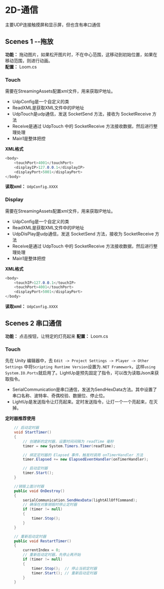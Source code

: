 # 2D-通信
主要UDP连接触摸屏和显示屏，但也含有串口通信

## Scenes 1 --拖放
**功能：** 拖动图片，如果松开图片时，不在中心范围，这移动到初始位置，如果在移动范围，则进行动画。  
**配置：** Loom.cs  
### Touch
需要在StreamingAssets配置xml文件，用来获取IP地址。

- UdpConfig是一个自定义的类
- ReadXML是获取XML文件中的IP地址
- UdpTouch是udp通信，发送 SocketSend 方法，接收为 SocketReceive 方法
- Receive是通过 UdpTouch 中的 SocketReceive 方法接收数据，然后进行整理处理
- Main1是整体把控

**XML格式**
```C#
<body>
	<touchPort>4001</touchPort>
	<displayIP>127.0.0.1</displayIP>
	<displayPort>5001</displayPort>
</body>
```
**读取xml：** `UdpConfig.XXXX`
### Display
需要在StreamingAssets配置xml文件，用来获取IP地址。

- UdpConfig是一个自定义的类
- ReadXML是获取XML文件中的IP地址
- UdpDisPlay是udp通信，发送 SocketSend 方法，接收为 SocketReceive 方法
- Receive是通过 UdpTouch 中的 SocketReceive 方法接收数据，然后进行整理处理
- Main1是整体把控

**XML格式**
```C#
<body>
	<touchIP>127.0.0.1</touchIP>
	<touchPort>4001</touchPort>
	<displayPort>5001</displayPort>
</body>
```
**读取xml：** `UdpConfig.XXXX`


## Scenes 2 串口通信
**功能：** 点击按钮，让特定的灯亮起来
**配置：** Loom.cs  
### Touch

先在 Unity 编辑器中，去 `Edit -> Project Settings -> Player -> Other Settings` 中将`Scripting Runtime Version`设置为`.NET Framework`，这样`using System.IO.Ports`就启用了。LightUp是预先固定了指令，可以改为读取Json来获取指令。

- SerialCommunication是串口通信，发送为SendHexData方法。其中设置了串口名称、波特率、奇偶校验、数据位、停止位。
- LightUp是发送指令让灯亮起来。定时发送指令，让灯一个一个亮起来，在灭掉。

**定时器推荐使用**
```C#
    // 启动定时器
    void StartTimer()
    {
        // 创建新的定时器，设置时间间隔为 readTime 毫秒
        timer = new System.Timers.Timer(readTime);

        // 绑定定时器的 Elapsed 事件，触发时调用 onTimerHandler 方法
        timer.Elapsed += new ElapsedEventHandler(onTimerHandler);

        // 启动定时器
        timer.Start();
    }

    //销毁上面计时器
    public void OnDestroy()
    {
        serialCommunication.SendHexData(lightAllOffCommand);
        // 确保在对象销毁时停止定时器
        if (timer != null)
        {
            timer.Stop();
        }
    }

    // 重新启动定时器
    public void RestartTimer()
    {
        currentIndex = 0;
        // 重新启动定时器，先停止再开始
        if (timer != null)
        {
            timer.Stop();  // 停止当前定时器
            timer.Start(); // 重新启动定时器
        }
    }
```
